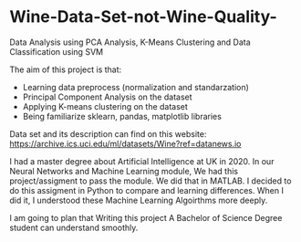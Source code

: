 # Wine-Data-Set-not-Wine-Quality-
Data Analysis using PCA Analysis, K-Means Clustering and Data Classification using SVM 


The aim of this project is that:

- Learning data preprocess (normalization and standarzation)
- Principal Component Analysis on the dataset 
- Applying K-means clustering on the dataset
- Being familiarize sklearn, pandas, matplotlib libraries


Data set and its description can find on this website: https://archive.ics.uci.edu/ml/datasets/Wine?ref=datanews.io

I had a master degree about Artificial Intelligence at UK in 2020. In our Neural Networks and Machine Learning module, We had this project/assigment to pass the module. 
We did that in MATLAB. I decided to do this assigment in Python to compare and learning differences. When I did it, I understood these Machine Learning Algoirthms
more deeply.  

I am going to plan that Writing this project A Bachelor of Science Degree student can understand smoothly.
